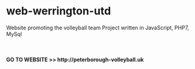 # web-werrington-utd
Website promoting the volleyball team
Project written in JavaScript, PHP7, MySql

<br>
<h4>GO TO WEBSITE >>   http://peterborough-volleyball.uk</h4>
